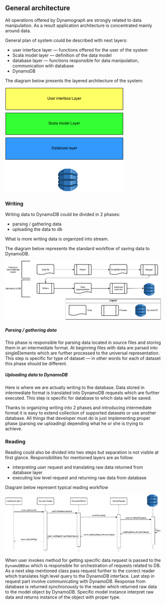 ## General architecture

All operations offered by Dynamograph are strongly related to data manipulation. As a result application architecture is concentrated mainly around data.

General plan of system could be described with next layers:

- user interface layer — functions offered for the user of the system
- Scala model layer — definition of the data model
- database layer — functions responsible for data manipulation, communication with database
- DynamoDB <!-- TODO DynamoDB? -->

The diagram below presents the layered architecture of the system:

![Layered architecture][architecture]

### Writing

Writing data to DynamoDB could be divided in 2 phases:

- parsing / gathering data
- uploading the data to db

What is more writing data is organized into stream. <!-- TODO what do you mean here? -->

The diagram below represents the standard workflow of saving data to DynamoDB.

![Writing workflow][writing]

##### Parsing / gathering data

This phase is responsible for parsing data located in source files and storing them in an intermediate format. At beginning files with data are parsed into singleElements which are further processed to the universal representation. This step is specific for type of dataset — in other words for each of dataset this phase should be different.


##### Uploading data to DynamoDB

Here is where we are actually writing to the database. Data stored in intermediate format is translated into DynamoDB requests which are further executed. This step is specific for database to which data will be saved.

Thanks to organizing writing into 2 phases and introducing intermediate format it is easy to extend collection of supported datasets or use another database. All things that developer must do is just implementing proper phase (parsing ow uploading) depending what he or she is trying to achieve.

### Reading

Reading could also be divided into two steps but separation is not visible at first glance. Responsibilities for mentioned layers are as follow:
- interpreting user request and translating raw data returned from database layer
- executing low level request and returning raw data from database

Diagram below represent typical reading workflow

![Reading workflow][reading]

When user invokes method for getting specific data request is passed to the `DynamoDBDao` which is responsible for orchestration of requests related to DB.
As a next step mentioned class pass request further to the correct reader which translates high level query to the DynamoDB interface. Last step in request part involve communicating with DynamoDB.
Response from database is returned synchronously to the reader which returned raw data to the model object by DynamoDB. Specific model instance interpret raw data and returns instance of the object with proper type.



[writing]: img/write.png
[reading]: img/read.png
[architecture]: img/architecture.png
